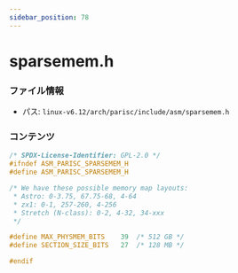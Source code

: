 ```yaml
---
sidebar_position: 78
---
```

# sparsemem.h

### ファイル情報

- パス: `linux-v6.12/arch/parisc/include/asm/sparsemem.h`

### コンテンツ

```h
/* SPDX-License-Identifier: GPL-2.0 */
#ifndef ASM_PARISC_SPARSEMEM_H
#define ASM_PARISC_SPARSEMEM_H

/* We have these possible memory map layouts:
 * Astro: 0-3.75, 67.75-68, 4-64
 * zx1: 0-1, 257-260, 4-256
 * Stretch (N-class): 0-2, 4-32, 34-xxx
 */

#define MAX_PHYSMEM_BITS	39	/* 512 GB */
#define SECTION_SIZE_BITS	27	/* 128 MB */

#endif

```
